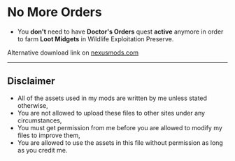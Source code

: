 # No More Orders

- You **don't** need to have **Doctor's Orders** quest **active** anymore in order to farm **Loot Midgets** in Wildlife Exploitation Preserve.

Alternative download link on [nexusmods.com](https://www.nexusmods.com/borderlands2/mods/65)

***

## Disclaimer

- All of the assets used in my mods are written by me unless stated otherwise,
- You are not allowed to upload these files to other sites under any circumstances,
- You must get permission from me before you are allowed to modify my files to improve them,
- You are allowed to use the assets in this file without permission as long as you credit me.
